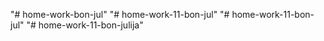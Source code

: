 "# home-work-bon-jul" 
"# home-work-11-bon-jul" 
"# home-work-11-bon-jul" 
"# home-work-11-bon-julija" 
